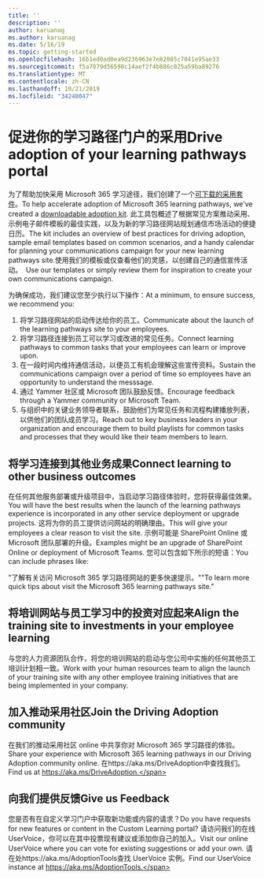 ```yaml
---
title: ''
description: ''
author: karuanag
ms.author: karuanag
ms.date: 5/16/19
ms.topic: getting-started
ms.openlocfilehash: 16b1ed0ad0ea9d236963e7e82085c7041e95ae33
ms.sourcegitcommit: f5a7079d56598c14aef2f4b886c025a59ba89276
ms.translationtype: MT
ms.contentlocale: zh-CN
ms.lasthandoff: 10/21/2019
ms.locfileid: "34248047"
---
```

# <a name="drive-adoption-of-your-learning-pathways-portal"></a><span data-ttu-id="be737-101">促进你的学习路径门户的采用</span><span class="sxs-lookup"><span data-stu-id="be737-101">Drive adoption of your learning pathways portal</span></span>

<span data-ttu-id="be737-102">为了帮助加快采用 Microsoft 365 学习途径，我们创建了一个[可下载的采用套件](https://teamworktools.azurewebsites.net/m365lp/m365lpadoptionkit.zip)。</span><span class="sxs-lookup"><span data-stu-id="be737-102">To help accelerate adoption of Microsoft 365 learning pathways, we've created a [downloadable adoption kit](https://teamworktools.azurewebsites.net/m365lp/m365lpadoptionkit.zip).</span></span> <span data-ttu-id="be737-103">此工具包概述了根据常见方案推动采用、示例电子邮件模板的最佳实践，以及为新的学习路径网站规划通信市场活动的便捷日历。</span><span class="sxs-lookup"><span data-stu-id="be737-103">The kit includes an overview of best practices for driving adoption, sample email templates based on common scenarios, and a handy calendar for planning your communications campaign for your new learning pathways site.</span></span><span data-ttu-id="be737-104">使用我们的模板或仅查看他们的灵感，以创建自己的通信宣传活动。</span><span class="sxs-lookup"><span data-stu-id="be737-104">  Use our templates or simply review them for inspiration to create your own communications campaign.</span></span>  

<span data-ttu-id="be737-105">为确保成功，我们建议您至少执行以下操作：</span><span class="sxs-lookup"><span data-stu-id="be737-105">At a minimum, to ensure success, we recommend you:</span></span>

1. <span data-ttu-id="be737-106">将学习路径网站的启动传达给你的员工。</span><span class="sxs-lookup"><span data-stu-id="be737-106">Communicate about the launch of the learning pathways site to your employees.</span></span>  
2. <span data-ttu-id="be737-107">将学习路径连接到员工可以学习或改进的常见任务。</span><span class="sxs-lookup"><span data-stu-id="be737-107">Connect learning pathways to common tasks that your employees can learn or improve upon.</span></span>
3. <span data-ttu-id="be737-108">在一段时间内维持通信活动，以便员工有机会理解这些宣传资料。</span><span class="sxs-lookup"><span data-stu-id="be737-108">Sustain the communications campaign over a period of time so employees have an opportunity to understand the messsage.</span></span>
4. <span data-ttu-id="be737-109">通过 Yammer 社区或 Microsoft 团队鼓励反馈。</span><span class="sxs-lookup"><span data-stu-id="be737-109">Encourage feedback through a Yammer community or Microsoft Team.</span></span> 
5. <span data-ttu-id="be737-110">与组织中的关键业务领导者联系，鼓励他们为常见任务和流程构建播放列表，以供他们的团队成员学习。</span><span class="sxs-lookup"><span data-stu-id="be737-110">Reach out to key business leaders in your organization and encourage them to build playlists for common tasks and processes that they would like their team members to learn.</span></span>  

## <a name="connect-learning-to-other-business-outcomes"></a><span data-ttu-id="be737-111">将学习连接到其他业务成果</span><span class="sxs-lookup"><span data-stu-id="be737-111">Connect learning to other business outcomes</span></span>
<span data-ttu-id="be737-112">在任何其他服务部署或升级项目中，当启动学习路径体验时，您将获得最佳效果。</span><span class="sxs-lookup"><span data-stu-id="be737-112">You will have the best results when the launch of the learning pathways experience is incorporated in any other service deployment or upgrade projects.</span></span>  <span data-ttu-id="be737-113">这将为你的员工提供访问网站的明确理由。</span><span class="sxs-lookup"><span data-stu-id="be737-113">This will give your employees a clear reason to visit the site.</span></span>  <span data-ttu-id="be737-114">示例可能是 SharePoint Online 或 Microsoft 团队部署的升级。</span><span class="sxs-lookup"><span data-stu-id="be737-114">Examples might be an upgrade of SharePoint Online or deployment of Microsoft Teams.</span></span>  <span data-ttu-id="be737-115">您可以包含如下所示的短语：</span><span class="sxs-lookup"><span data-stu-id="be737-115">You can include phrases like:</span></span>

<span data-ttu-id="be737-116">"了解有关<Insert service name here>访问 Microsoft 365 学习路径网站的更多快速提示。"</span><span class="sxs-lookup"><span data-stu-id="be737-116">"To learn more quick tips about <Insert service name here> visit the Microsoft 365 learning pathways site."</span></span> 

## <a name="align-the-training-site-to-investments-in-your-employee-learning"></a><span data-ttu-id="be737-117">将培训网站与员工学习中的投资对应起来</span><span class="sxs-lookup"><span data-stu-id="be737-117">Align the training site to investments in your employee learning</span></span> 

<span data-ttu-id="be737-118">与您的人力资源团队合作，将您的培训网站的启动与您公司中实施的任何其他员工培训计划相一致。</span><span class="sxs-lookup"><span data-stu-id="be737-118">Work with your human resources team to align the launch of your training site with any other employee training initiatives that are being implemented in your company.</span></span> 

## <a name="join-the-driving-adoption-community"></a><span data-ttu-id="be737-119">加入推动采用社区</span><span class="sxs-lookup"><span data-stu-id="be737-119">Join the Driving Adoption community</span></span>

<span data-ttu-id="be737-120">在我们的推动采用社区 online 中共享你对 Microsoft 365 学习路径的体验。</span><span class="sxs-lookup"><span data-stu-id="be737-120">Share your experience with Microsoft 365 learning pathways in our Driving Adoption community online.</span></span>  <span data-ttu-id="be737-121">在https://aka.ms/DriveAdoption中查找我们。</span><span class="sxs-lookup"><span data-stu-id="be737-121">Find us at https://aka.ms/DriveAdoption.</span></span>

## <a name="give-us-feedback"></a><span data-ttu-id="be737-122">向我们提供反馈</span><span class="sxs-lookup"><span data-stu-id="be737-122">Give us Feedback</span></span>

<span data-ttu-id="be737-123">您是否有在自定义学习门户中获取新功能或内容的请求？</span><span class="sxs-lookup"><span data-stu-id="be737-123">Do you have requests for new features or content in the Custom Learning portal?</span></span>  <span data-ttu-id="be737-124">请访问我们的在线 UserVoice，你可以在其中投票现有建议或添加你自己的加入。</span><span class="sxs-lookup"><span data-stu-id="be737-124">Visit our online UserVoice where you can vote for existing suggestions or add your own.</span></span>  <span data-ttu-id="be737-125">请在处https://aka.ms/AdoptionTools查找 UserVoice 实例。</span><span class="sxs-lookup"><span data-stu-id="be737-125">Find our UserVoice instance at https://aka.ms/AdoptionTools.</span></span>
